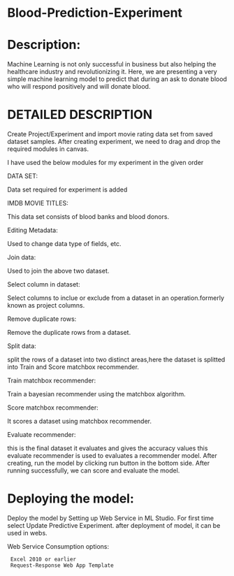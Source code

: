 # Blood-Prediction-Experiment

# Description:
Machine Learning is not only successful in business but also helping the healthcare industry and revolutionizing it. Here, we are presenting a very simple machine learning model to predict that during an ask to donate blood who will respond positively and will donate blood.

# DETAILED DESCRIPTION
Create Project/Experiment and import movie rating data set from saved dataset samples. After creating experiment, we need to drag and drop the required modules in canvas.

I have used the below modules for my experiment in the given order

 DATA SET:
 
   Data set required for experiment is added
   
 IMDB MOVIE TITLES:
 
   This data set consists of blood banks and blood donors.
   
 Editing Metadata:
 
   Used to change data type of fields, etc.
   
 Join data:
 
   Used to join the above two dataset.
   
 Select column in dataset:
 
   Select columns to inclue or exclude from a dataset in an operation.formerly known as project columns.
   
 Remove duplicate rows:
 
   Remove the duplicate rows from a dataset.
   
 Split data:
 
   split the rows of a dataset into two distinct areas,here the dataset is splitted into Train and Score matchbox recommender.
   
 Train matchbox recommender:
 
   Train a bayesian recommender using the matchbox algorithm.
   
 Score matchbox recommender:
 
   It scores a dataset using matchbox recommender.
   
 Evaluate recommender:
 
   this is the final dataset it evaluates and gives the accuracy values 
   this evaluate recommender is used to evaluates a recommender model.
After creating, run the model by clicking run button in the bottom side. After running successfully, we can score and evaluate the model.

# Deploying the model:
Deploy the model by Setting up Web Service in ML Studio. For first time select Update Predictive Experiment. after deployment of model, it can be used in webs.

Web Service Consumption options:

     Excel 2010 or earlier
     Request-Response Web App Template
